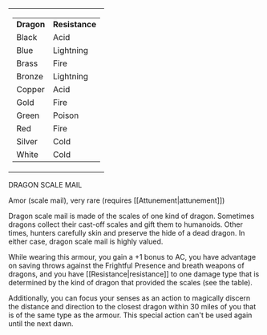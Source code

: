 <table><tbody><tr class="odd"><td><table><tbody><tr class="odd"><td><strong>Dragon</strong></td><td><strong>Resistance</strong></td></tr><tr class="even"><td>Black</td><td>Acid</td></tr><tr class="odd"><td>Blue</td><td>Lightning</td></tr><tr class="even"><td>Brass</td><td>Fire</td></tr><tr class="odd"><td>Bronze</td><td>Lightning</td></tr><tr class="even"><td>Copper</td><td>Acid</td></tr><tr class="odd"><td>Gold</td><td>Fire</td></tr><tr class="even"><td>Green</td><td>Poison</td></tr><tr class="odd"><td>Red</td><td>Fire</td></tr><tr class="even"><td>Silver</td><td>Cold</td></tr><tr class="odd"><td>White</td><td>Cold</td></tr></tbody></table></td></tr></tbody></table>


DRAGON SCALE MAIL

Amor (scale mail), very rare (requires [[Attunement|attunement]])

Dragon scale mail is made of the scales of one kind of dragon. Sometimes dragons collect their cast-off scales and gift them to humanoids. Other times, hunters carefully skin and preserve the hide of a dead dragon. In either case, dragon scale mail is highly valued.

While wearing this armour, you gain a +1 bonus to AC, you have advantage on saving throws against the Frightful Presence and breath weapons of dragons, and you have [[Resistance|resistance]] to one damage type that is determined by the kind of dragon that provided the scales (see the table).

Additionally, you can focus your senses as an action to magically discern the distance and direction to the closest dragon within 30 miles of you that is of the same type as the armour. This special action can't be used again until the next dawn.